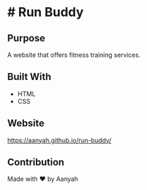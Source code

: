 # # Run Buddy

## Purpose
A website that offers fitness training services.

## Built With
* HTML
* CSS

## Website
https://aanyah.github.io/run-buddy/

## Contribution
Made with ❤️ by Aanyah
